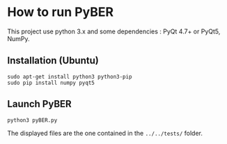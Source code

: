 # How to run PyBER
This project use python 3.x and some dependencies : PyQt 4.7+ or PyQt5, NumPy.

## Installation (Ubuntu)

	sudo apt-get install python3 python3-pip
	sudo pip install numpy pyqt5

## Launch PyBER

	python3 pyBER.py

The displayed files are the one contained in the `../../tests/` folder.